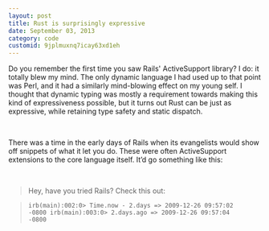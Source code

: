 ```yaml
---
layout: post
title: Rust is surprisingly expressive
date: September 03, 2013
category: code
customid: 9jplmuxnq7icay63xd1eh
---
```


Do you remember the first time you saw Rails' ActiveSupport library? I do: it totally blew my mind. The only dynamic language I had used up to that point was Perl, and it had a similarly mind-blowing effect on my young self. I thought that dynamic typing was mostly a requirement towards making this kind of expressiveness possible, but it turns out Rust can be just as expressive, while retaining type safety and static dispatch.

<br>

There was a time in the early days of Rails when its evangelists would show off snippets of what it let you do. These were often ActiveSupport extensions to the core language itself. It’d go something like this:

<br>

> Hey, have you tried Rails? Check this out:

> <code>irb(main):002:0> Time.now - 2.days
> => 2009-12-26 09:57:02 -0800
> irb(main):003:0> 2.days.ago
> => 2009-12-26 09:57:04 -0800</code>
